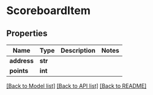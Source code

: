 # ScoreboardItem

## Properties
Name | Type | Description | Notes
------------ | ------------- | ------------- | -------------
**address** | **str** |  | 
**points** | **int** |  | 

[[Back to Model list]](../README.md#documentation-for-models) [[Back to API list]](../README.md#documentation-for-api-endpoints) [[Back to README]](../README.md)


